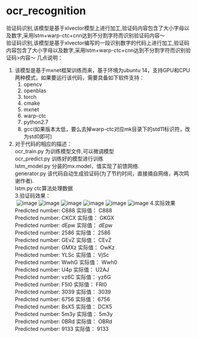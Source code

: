 # ocr_recognition   
   验证码识别,该模型是基于xlvector模型上进行加工,验证码内容包含了大小字母以及数字,采用lstm+warp-ctc+cnn达到不分割字符而识别验证码内容～  
   验证码识别,该模型是基于xlvector编写的一段识别数字的代码上进行加工,验证码内容包含了大小字母以及数字,采用lstm+warp-ctc+cnn达到不分割字符而识别验证码>内容～ 
  几点说明：  
 1. 该模型是基于mxnet框架训练而来，基于环境为ubuntu 14，支持GPU和CPU两种模式，如果要运行该代码，需要具备如下软件支持：   
       1. opencv  
       2. openblas   
       3. torch  
       4. cmake  
       5. mxnet  
       6. warp-ctc   
       7. python2.7   
       8. gcc(如果版本太低，要么去掉warp-ctc对应mk目录下的std11标识符，改为std0即可)   
 2. 对于代码的相应的描述：   
       ocr_train.py     为训练模型文件,可以微调模型  
       ocr_predict.py   训练好的模型进行训练   
       lstm_model.py    分装的mx.model，值实现了前馈网络.   
       generator.py     该代码自动生成验证码(为了节约时间，直接摘自网络，再次鸣谢作者).   
       lstm.py          ctc算法处理数据      
 3.验证码效果：  
  ![image](https://github.com/gongxijun/ocr_recognition/blob/master/img_data/iamge/0_1SbM.jpg)
  ![image](https://github.com/gongxijun/ocr_recognition/blob/master/img_data/iamge/0_1SbM.jpg)
  ![image](https://github.com/gongxijun/ocr_recognition/blob/master/img_data/iamge/0_1SbM.jpg)
  ![image](https://github.com/gongxijun/ocr_recognition/blob/master/img_data/iamge/0_1SbM.jpg)
  ![image](https://github.com/gongxijun/ocr_recognition/blob/master/img_data/iamge/0_1SbM.jpg)
  ![image](https://github.com/gongxijun/ocr_recognition/blob/master/img_data/iamge/0_1SbM.jpg)
 4.实际效果   
 Predicted number: C888  实际值： C888  
 Predicted number: CKCX  实际值： GKGX  
 Predicted number: dEpw  实际值： dEpw  
 Predicted number: 2586  实际值： 2586  
 Predicted number: GEvZ  实际值： CEvZ  
 Predicted number: GMXz  实际值： OwKz  
 Predicted number: YLSc  实际值： VjSc  
 Predicted number: WwhG  实际值： Wwh0  
 Predicted number: U4p  实际值： U2AJ   
 Predicted number: vz6C  实际值： yz6G  
 Predicted number: F5l0  实际值： FRl0  
 Predicted number: 3039  实际值： 3039   
 Predicted number: 6756  实际值： 6756  
 Predicted number: BsX5  实际值： DCX5  
 Predicted number: 5m3y  实际值： 5m3y  
 Predicted number: 0BRd  实际值： OBRd  
 Predicted number: 9133  实际值： 9133  
